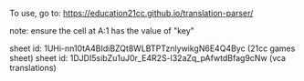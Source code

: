 To use, go to: https://education21cc.github.io/translation-parser/

note: ensure the cell at A:1 has the value of "key"

sheet id: 1UHi-nn10tA4BIdiBZQt8WLBTPTznlywikgN6E4Q4Byc (21cc games sheet)
sheet id: 1DJDI5sibZu1uJ0r_E4R2S-l32aZq_pAfwtdBfag9cNw (vca translations)